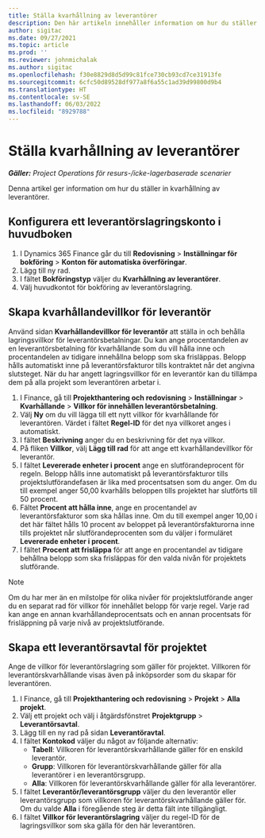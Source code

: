 ```yaml
---
title: Ställa kvarhållning av leverantörer
description: Den här artikeln innehåller information om hur du ställer in kvarhållning av leverantörer.
author: sigitac
ms.date: 09/27/2021
ms.topic: article
ms.prod: ''
ms.reviewer: johnmichalak
ms.author: sigitac
ms.openlocfilehash: f30e8829d8d5d99c81fce730cb93cd7ce31913fe
ms.sourcegitcommit: 6cfc50d89528df977a8f6a55c1ad39d99800d9b4
ms.translationtype: HT
ms.contentlocale: sv-SE
ms.lasthandoff: 06/03/2022
ms.locfileid: "8929788"
---
```

# <a name="set-up-vendor-retention"></a>Ställa kvarhållning av leverantörer

_**Gäller:** Project Operations för resurs-/icke-lagerbaserade scenarier_

Denna artikel ger information om hur du ställer in kvarhållning av leverantörer.

## <a name="set-up-a-vendor-retention-account-in-general-ledger"></a>Konfigurera ett leverantörslagringskonto i huvudboken

1. I Dynamics 365 Finance går du till **Redovisning** > **Inställningar för bokföring** > **Konton för automatiska överföringar**.
2. Lägg till ny rad.
3. I fältet **Bokföringstyp** väljer du **Kvarhållning av leverantörer**.
4. Välj huvudkontot för bokföring av leverantörslagring.

## <a name="create-vendor-retention-terms"></a>Skapa kvarhållandevillkor för leverantör

Använd sidan **Kvarhållandevillkor för leverantör** att ställa in och behålla lagringsvillkor för leverantörsbetalningar. Du kan ange procentandelen av en leverantörsbetalning för kvarhållande som du vill hålla inne och procentandelen av tidigare innehållna belopp som ska frisläppas. Belopp hålls automatiskt inne på leverantörsfakturor tills kontraktet når det angivna slutsteget. När du har angett lagringsvillkor för en leverantör kan du tillämpa dem på alla projekt som leverantören arbetar i.

1. I Finance, gå till **Projekthantering och redovisning** > **Inställningar** > **Kvarhållande** > **Villkor för innehållen leverantörsbetalning**.
2. Välj **Ny** om du vill lägga till ett nytt villkor för kvarhållande för leverantören. Värdet i fältet **Regel-ID** för det nya villkoret anges i automatiskt. 
3. I fältet **Beskrivning** anger du en beskrivning för det nya villkor.
4. På fliken **Villkor**, välj **Lägg till rad** för att ange ett kvarhållandevillkor för leverantör.
5. I fältet **Levererade enheter i procent** ange en slutförandeprocent för regeln. Belopp hålls inne automatiskt på leverantörsfakturor tills projektslutförandefasen är lika med procentsatsen som du anger. Om du till exempel anger 50,00 kvarhålls beloppen tills projektet har slutförts till 50 procent.
6. Fältet **Procent att hålla inne**, ange en procentandel av leverantörsfakturor som ska hållas inne. Om du till exempel anger 10,00 i det här fältet hålls 10 procent av beloppet på leverantörsfakturorna inne tills projektet når slutförandeprocenten som du väljer i formuläret **Levererade enheter i procent**.
7. I fältet **Procent att frisläppa** för att ange en procentandel av tidigare behållna belopp som ska frisläppas för den valda nivån för projektets slutförande.

> [!NOTE]
> Om du har mer än en milstolpe för olika nivåer för projektslutförande anger du en separat rad för villkor för innehållet belopp för varje regel. Varje rad kan ange en annan kvarhållandeprocentsats och en annan procentsats för frisläppning på varje nivå av projektslutförande.

## <a name="set-up-a-vendor-agreement-for-the-project"></a>Skapa ett leverantörsavtal för projektet

Ange de villkor för leverantörslagring som gäller för projektet. Villkoren för leverantörskvarhållande visas även på inköpsorder som du skapar för leverantören.

1. I Finance, gå till **Projekthantering och redovisning** > **Projekt** > **Alla projekt**. 
2. Välj ett projekt och välj i åtgärdsfönstret **Projektgrupp** > **Leverantörsavtal**.
3. Lägg till en ny rad på sidan **Leverantöravtal**.
4. I fältet **Kontokod** väljer du något av följande alternativ:
   - **Tabell**: Villkoren för leverantörskvarhållande gäller för en enskild leverantör.
   - **Grupp**: Villkoren för leverantörskvarhållande gäller för alla leverantörer i en leverantörsgrupp.
   - **Alla**: Villkoren för leverantörskvarhållande gäller för alla leverantörer.
5. I fältet **Leverantör/leverantörsgrupp** väljer du den leverantör eller leverantörsgrupp som villkoren för leverantörskvarhållande gäller för. Om du valde **Alla** i föregående steg är detta fält inte tillgängligt.
6. I fältet **Villkor för leverantörslagring** väljer du regel-ID för de lagringsvillkor som ska gälla för den här leverantören.

